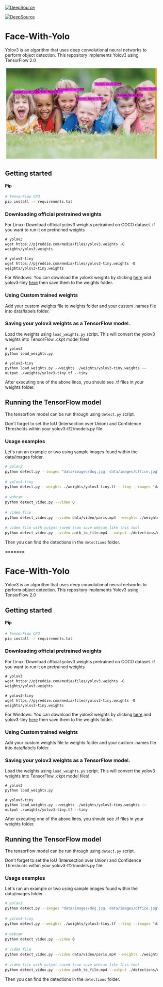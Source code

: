 [![DeepSource](https://deepsource.io/gh/Rajatkhatri7/Face-With-Yolo.svg/?label=active+issues&show_trend=true)](https://deepsource.io/gh/Rajatkhatri7/Face-With-Yolo/?ref=repository-badge)

[![DeepSource](https://deepsource.io/gh/Rajatkhatri7/Face-With-Yolo.svg/?label=resolved+issues&show_trend=true)](https://deepsource.io/gh/Rajatkhatri7/Face-With-Yolo/?ref=repository-badge)
# Face-With-Yolo

Yolov3 is an algorithm that uses deep convolutional neural networks to perform object detection. This repository implements Yolov3 using TensorFlow 2.0

![image](https://github.com/Rajatkhatri7/Face-With-Yolo/blob/master/detections/download.png)

## Getting started

#### Pip
```bash
# TensorFlow CPU
pip install -r requirements.txt
```

### Downloading official pretrained weights
For Linux: Download official yolov3 weights pretrained on COCO dataset. if you want to run it on pretrained weights 

```
# yolov3
wget https://pjreddie.com/media/files/yolov3.weights -O weights/yolov3.weights

# yolov3-tiny
wget https://pjreddie.com/media/files/yolov3-tiny.weights -O weights/yolov3-tiny.weights

```

For Windows:
You can download the yolov3 weights by clicking [here](https://pjreddie.com/media/files/yolov3.weights) and yolov3-tiny [here](https://pjreddie.com/media/files/yolov3-tiny.weights) then save them to the weights folder.

### Using Custom trained weights
Add your custom weights file to weights folder and your custom .names file into data/labels folder.
  
### Saving your yolov3 weights as a TensorFlow model.
Load the weights using `load_weights.py` script. This will convert the yolov3 weights into TensorFlow .ckpt model files!

```
# yolov3
python load_weights.py

# yolov3-tiny
python load_weights.py --weights ./weights/yolov3-tiny.weights --output ./weights/yolov3-tiny.tf --tiny
```

After executing one of the above lines, you should see .tf files in your weights folder.

## Running the TensorFlow model
The tensorflow model can  be run through using `detect.py` script. 

Don't forget to set the IoU (Intersection over Union) and Confidence Thresholds within your yolov3-tf2/models.py file

### Usage examples

Let's run an example or two using sample images found within the data/images folder. 

```bash
# yolov3
python detect.py --images "data/images/dog.jpg, data/images/office.jpg"

# yolov3-tiny
python detect.py --weights ./weights/yolov3-tiny.tf --tiny --images "data/images/dog.jpg"

# webcam
python detect_video.py --video 0

# video file
python detect_video.py --video data/video/paris.mp4 --weights ./weights/yolov3-tiny.tf --tiny

# video file with output saved (can save webcam like this too)
python detect_video.py --video path_to_file.mp4 --output ./detections/output.avi
```
Then you can find the detections in the `detections` folder.

=======
# Face-With-Yolo

Yolov3 is an algorithm that uses deep convolutional neural networks to perform object detection. This repository implements Yolov3 using TensorFlow 2.0

## Getting started

#### Pip
```bash
# TensorFlow CPU
pip install -r requirements.txt
```

### Downloading official pretrained weights
For Linux: Download official yolov3 weights pretrained on COCO dataset. if you want to run it on pretrained weights 

```
# yolov3
wget https://pjreddie.com/media/files/yolov3.weights -O weights/yolov3.weights

# yolov3-tiny
wget https://pjreddie.com/media/files/yolov3-tiny.weights -O weights/yolov3-tiny.weights

```

For Windows:
You can download the yolov3 weights by clicking [here](https://pjreddie.com/media/files/yolov3.weights) and yolov3-tiny [here](https://pjreddie.com/media/files/yolov3-tiny.weights) then save them to the weights folder.

### Using Custom trained weights
Add your custom weights file to weights folder and your custom .names file into data/labels folder.
  
### Saving your yolov3 weights as a TensorFlow model.
Load the weights using `load_weights.py` script. This will convert the yolov3 weights into TensorFlow .ckpt model files!

```
# yolov3
python load_weights.py

# yolov3-tiny
python load_weights.py --weights ./weights/yolov3-tiny.weights --output ./weights/yolov3-tiny.tf --tiny
```

After executing one of the above lines, you should see .tf files in your weights folder.

## Running the TensorFlow model
The tensorflow model can  be run through using `detect.py` script. 

Don't forget to set the IoU (Intersection over Union) and Confidence Thresholds within your yolov3-tf2/models.py file

### Usage examples

Let's run an example or two using sample images found within the data/images folder. 

```bash
# yolov3
python detect.py --images "data/images/dog.jpg, data/images/office.jpg"

# yolov3-tiny
python detect.py --weights ./weights/yolov3-tiny.tf --tiny --images "data/images/dog.jpg"

# webcam
python detect_video.py --video 0

# video file
python detect_video.py --video data/video/paris.mp4 --weights ./weights/yolov3-tiny.tf --tiny

# video file with output saved (can save webcam like this too)
python detect_video.py --video path_to_file.mp4 --output ./detections/output.avi
```
Then you can find the detections in the `detections` folder.

